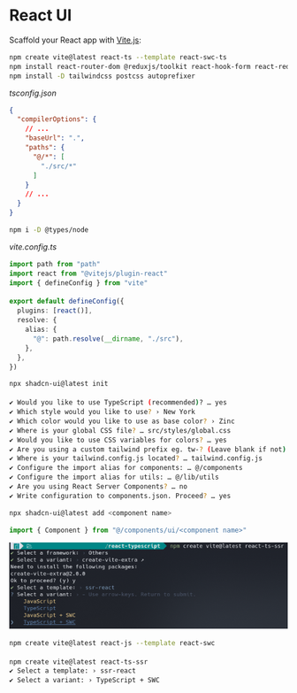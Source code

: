 # React UI

Scaffold your React app with [Vite.js](https://vitejs.dev/):

```bash
npm create vite@latest react-ts --template react-swc-ts
npm install react-router-dom @reduxjs/toolkit react-hook-form react-redux
npm install -D tailwindcss postcss autoprefixer
```

_tsconfig.json_

```json
{
  "compilerOptions": {
    // ...
    "baseUrl": ".",
    "paths": {
      "@/*": [
        "./src/*"
      ]
    }
    // ...
  }
}

```

```bash
npm i -D @types/node
```

_vite.config.ts_


```ts
import path from "path"
import react from "@vitejs/plugin-react"
import { defineConfig } from "vite"

export default defineConfig({
  plugins: [react()],
  resolve: {
    alias: {
      "@": path.resolve(__dirname, "./src"),
    },
  },
})
```


```bash
npx shadcn-ui@latest init

✔ Would you like to use TypeScript (recommended)? … yes
✔ Which style would you like to use? › New York
✔ Which color would you like to use as base color? › Zinc
✔ Where is your global CSS file? … src/styles/global.css
✔ Would you like to use CSS variables for colors? … yes
✔ Are you using a custom tailwind prefix eg. tw-? (Leave blank if not) …
✔ Where is your tailwind.config.js located? … tailwind.config.js
✔ Configure the import alias for components: … @/components
✔ Configure the import alias for utils: … @/lib/utils
✔ Are you using React Server Components? … no
✔ Write configuration to components.json. Proceed? … yes
```

```bash
npx shadcn-ui@latest add <component name>
```

```ts
import { Component } from "@/components/ui/<component name>"
```





![Vite.js React Typescript SSR](./react-ts-ssr.png)





```bash
npm create vite@latest react-js --template react-swc

npm create vite@latest react-ts-ssr
✔ Select a template: › ssr-react
✔ Select a variant: › TypeScript + SWC
```
